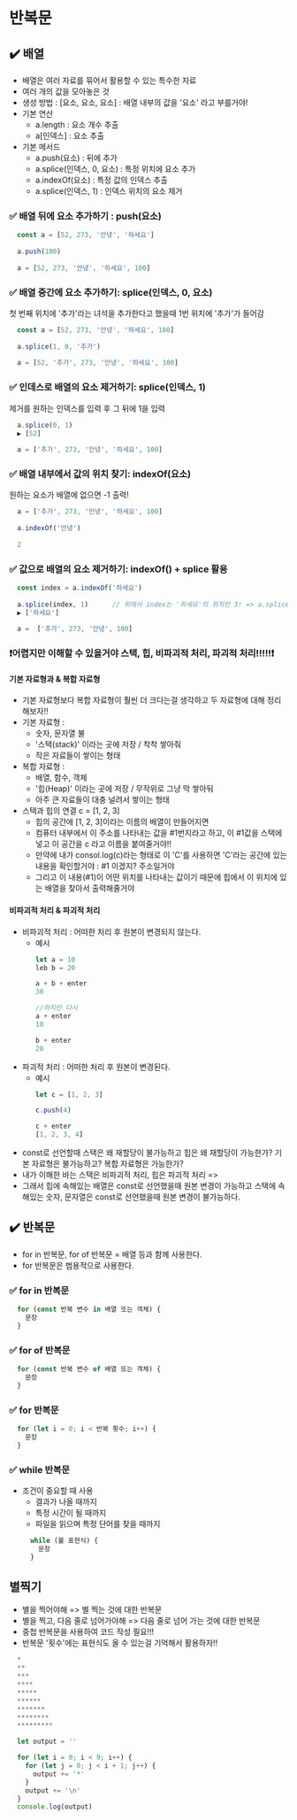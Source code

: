 # 반복문
## :heavy_check_mark: 배열
- 배열은 여러 자료를 묶어서 활용할 수 있는 특수한 자료
- 여러 개의 값을 모아놓은 것
- 생성 방법 : [요소, 요소, 요소] : 배열 내부의 값을 '요소' 라고 부를거야!
- 기본 연산
  - a.length : 요소 개수 추출
  - a[인덱스] : 요소 추출
- 기본 메서드
  - a.push(요소) : 뒤에 추가
  - a.splice(인덱스, 0, 요소) : 특정 위치에 요소 추가
  - a.indexOf(요소) : 특정 값의 인덱스 추출
  - a.splice(인덱스, 1) : 인덱스 위치의 요소 제거

### ✅ 배열 뒤에 요소 추가하기 : push(요소)
```javaScript
  const a = [52, 273, '안녕', '하세요']
  
  a.push(100)
  
  a = [52, 273, '안녕', '하세요', 100]
```
### ✅ 배열 중간에 요소 추가하기: splice(인덱스, 0, 요소)
첫 번째 위치에 '추가'라는 녀석을 추가한다고 했을때 1번 위치에 '추가'가 들어감
```javaScript
  const a = [52, 273, '안녕', '하세요', 100]
  
  a.splice(1, 0, '추가')
  
  a = [52, '추가', 273, '안녕', '하세요', 100]
```
### ✅ 인데스로 배열의 요소 제거하기: splice(인덱스, 1)
제거를 원하는 인덱스를 입력 후 그 뒤에 1을 입력
```javaScript
  a.splice(0, 1)
  ▶️ [52]
  
  a = ['추가', 273, '안녕', '하세요', 100]  
```
### ✅ 배열 내부에서 값의 위치 찾기: indexOf(요소)
원하는 요소가 배열에 없으면 -1 출력!
```javaScript
  a = ['추가', 273, '안녕', '하세요', 100]  
  
  a.indexOf('안녕')
  
  2
```
### ✅ 값으로 배열의 요소 제거하기: indexOf() + splice 활용
```javaScript
  const index = a.indexOf('하세요')
  
  a.splice(index, 1)      // 위에서 index는 '하세요'의 위치인 3! => a.splice(3, 1)과 동일한 의미
  ▶️ ['하세요']
  
  a =  ['추가', 273, '안녕', 100]  
```

### ❗어렵지만 이해할 수 있을거야 스택, 힙, 비파괴적 처리, 파괴적 처리!!!!!❗
#### 기본 자료형과 & 복합 자료형
- 기본 자료형보다 복합 자료형이 훨씬 더 크다는걸 생각하고 두 자료형에 대해 정리해보자!!
- 기본 자료형 :
  - 숫자, 문자열 불
  - '스택(stack)' 이라는 곳에 저장 / 착착 쌓아줘
  - 작은 자료들이 쌓이는 형태
- 복합 자료형 : 
  - 배열, 함수, 객체
  - '힙(Heap)' 이라는 곳에 저장 / 무작위로 그냥 막 쌓아둬
  - 아주 큰 자료들이 대충 널려서 쌓이는 형태
- 스택과 힙의 연결 c = [1, 2, 3]
  - 힙의 공간에 [1, 2, 3]이라는 이름의 배열이 만들어지면
  - 컴퓨터 내부에서 이 주소를 나타내는 값을 #1번지라고 하고, 이 #1값을 스택에 넣고 이 공간을 c 라고 이름을 붙여줄거야!!
  - 만약에 내가 consol.log(c)라는 형태로 이 'C'를 사용하면 'C'라는 공간에 있는 내용을 확인할거야 : #1 이겠지? 주소일거야
  - 그리고 이 내용(#1)이 어떤 위치를 나타내는 값이기 때문에 힙에서 이 위치에 있는 배열을 찾아서 출력해줄거야
#### 비파괴적 처리 & 파괴적 처리
- 비파괴적 처리 : 어떠한 처리 후 원본이 변경되지 않는다.  
  - 예시
    ```javaScript
    let a = 10
    leb b = 20
    
    a + b + enter
    30
    
    //하지만 다시
    a + enter
    10
    
    b + enter
    20    
    ```
- 파괴적 처리 : 어떠한 처리 후 원본이 변경된다. 
  - 예시
    ```javaScript
    let c = [1, 2, 3]
    
    c.push(4)
    
    c + enter
    [1, 2, 3, 4]
    ```
- const로 선언할때 스택은 왜 재할당이 불가능하고 힙은 왜 재할당이 가능한가?  기본 자료형은 불가능하고? 복합 자료형은 가능한가?
- 내가 이해한 바는 스택은 비파괴적 처리, 힙은 파괴적 처리 => 
- 그래서 힙에 속해있는 배열은 const로 선언했을때 원본 변경이 가능하고 스택에 속해있는 숫자, 문자열은 const로 선언했을때 원본 변경이 불가능하다.


## :heavy_check_mark: 반복문
- for in 반복문, for of 반복문 = 배열 등과 함께 사용한다. 
- for 반복문은 범용적으로 사용한다. 
### ✅ for in 반복문
  ```javaScript
    for (const 반복 변수 in 배열 또는 객체) {
      문장 
    }
  ```
### ✅ for of 반복문
  ```javaScript
    for (const 반복 변수 of 배열 또는 객체) {
      문장 
    }
  ```
### ✅ for 반복문
  ```javaScript
    for (let i = 0; i < 반복 횟수; i++) {
      문장
    }
  ```
### ✅ while 반복문
- 조건이 중요할 때 사용
  - 결과가 나올 때까지
  - 특정 시간이 될 때까지
  - 파일을 읽으며 특정 단어를 찾을 때까지
  ```javaScript
    while (불 표현식) {
      문장
    }
  ```

## 별찍기 
- 별을 찍어야해 => 별 찍는 것에 대한 반복문
- 별을 찍고, 다음 줄로 넘어가야해 => 다음 줄로 넘어 가는 것에 대한 반복문
- 중첩 반복문을 사용하여 코드 작성 필요!!!
- 반복문 '횟수'에는 표현식도 올 수 있는걸 기억해서 활용하자!!
```javaScript
  *
  **
  ***
  ****
  *****
  ******
  *******
  ********
  *********

  let output = ''

  for (let i = 0; i < 9; i++) {
    for (let j = 0; j < i + 1; j++) {
      output += '*'
    }
    output += '\n'
  }
  console.log(output)
```
